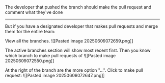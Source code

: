 The developer that pushed the branch should make the pull request and comment what they've done

---

But if you have a designated developer that makes pull requests and merge them for the entire team:

View all the branches. 
![[Pasted image 20250609072659.png]]

The active branches section will show most recent first. Then you know which branch to make pull requests of
![[Pasted image 20250609072550.png]]

At the right of the branch are the more option "...". Click to make pull request:
![[Pasted image 20250609072647.png]]